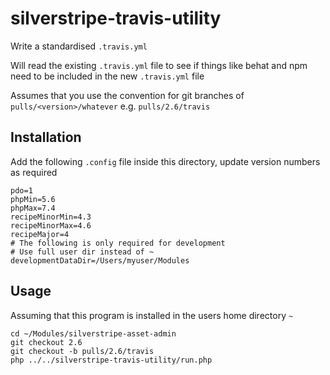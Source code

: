 # silverstripe-travis-utility

Write a standardised `.travis.yml`

Will read the existing `.travis.yml` file to see if things like behat and npm need to be included in the new `.travis.yml` file

Assumes that you use the convention for git branches of `pulls/<version>/whatever` e.g. `pulls/2.6/travis`

## Installation
Add the following `.config` file inside this directory, update version numbers as required

```
pdo=1
phpMin=5.6
phpMax=7.4
recipeMinorMin=4.3
recipeMinorMax=4.6
recipeMajor=4
# The following is only required for development
# Use full user dir instead of ~
developmentDataDir=/Users/myuser/Modules
```

## Usage

Assuming that this program is installed in the users home directory `~`
```
cd ~/Modules/silverstripe-asset-admin
git checkout 2.6
git checkout -b pulls/2.6/travis
php ../../silverstripe-travis-utility/run.php
```
